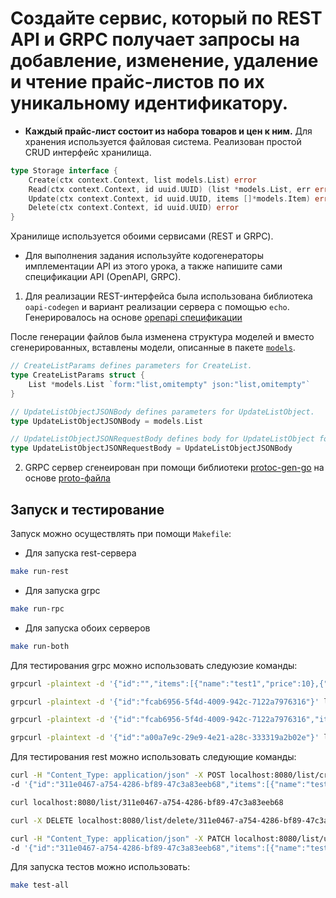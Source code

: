 # Создайте сервис, который по REST API и GRPC получает запросы на добавление, изменение, удаление и чтение прайс-листов по их уникальному идентификатору. 

* __Каждый прайс-лист состоит из набора товаров и цен к ним.__
Для хранения используется файловая система. Реализован простой CRUD интерфейс хранилища.
```go
type Storage interface {
	Create(ctx context.Context, list models.List) error
	Read(ctx context.Context, id uuid.UUID) (list *models.List, err error)
	Update(ctx context.Context, id uuid.UUID, items []*models.Item) error
	Delete(ctx context.Context, id uuid.UUID) error
}
```
Хранилище используется обоими сервисами (REST и GRPC).

* Для выполнения задания используйте кодогенераторы имплементации API из этого урока, а также напишите сами спецификации API (OpenAPI, GRPC).

1) Для реализации REST-интерфейса была использована библиотека `oapi-codegen` и вариант реализации сервера с помощью `echo`. Генерировалось на основе [openapi спецификации](./api/api.yml)

После генерации файлов была изменена структура моделей и вместо сгенерированных, вставлены модели, описанные в пакете [`models`](./pkg/models/models.go).

```go
// CreateListParams defines parameters for CreateList.
type CreateListParams struct {
	List *models.List `form:"list,omitempty" json:"list,omitempty"`
}

// UpdateListObjectJSONBody defines parameters for UpdateListObject.
type UpdateListObjectJSONBody = models.List

// UpdateListObjectJSONRequestBody defines body for UpdateListObject for application/json ContentType.
type UpdateListObjectJSONRequestBody = UpdateListObjectJSONBody

```

2) GRPC сервер сгенеирован при помощи библиотеки [protoc-gen-go](google.golang.org/protobuf/cmd/protoc-gen-go@v1.26) на основе [proto-файла](./service.proto)

## Запуск и тестирование
Запуск можно осуществлять при помощи `Makefile`:

* Для запуска rest-сервера
```bash
make run-rest
```
* Для запуска grpc
```bash
make run-rpc
```
* Для запуска обоих серверов
```bash
make run-both
```
Для тестирования grpc можно использовать следуюзие команды:
```bash
grpcurl -plaintext -d '{"id":"","items":[{"name":"test1","price":10},{"name":"test2","price":20}]}' localhost:9000 ListService/Create

grpcurl -plaintext -d '{"id":"fcab6956-5f4d-4009-942c-7122a7976316"}' localhost:9000 ListService/Read

grpcurl -plaintext -d '{"id":"fcab6956-5f4d-4009-942c-7122a7976316","items":[{"name":"test2","price":3000}]}' localhost:9000 ListService/Update

grpcurl -plaintext -d '{"id":"a00a7e9c-29e9-4e21-a28c-333319a2b02e"}' localhost:8000 ListService/Delete

```

Для тестирования rest можно использовать следующие команды:
```bash
curl -H "Content_Type: application/json" -X POST localhost:8080/list/create \
-d '{"id":"311e0467-a754-4286-bf89-47c3a83eeb68","items":[{"name":"test1","price":10},{"name":"test2","price":20}]}'

curl localhost:8080/list/311e0467-a754-4286-bf89-47c3a83eeb68

curl -X DELETE localhost:8080/list/delete/311e0467-a754-4286-bf89-47c3a83eeb68

curl -H "Content_Type: application/json" -X PATCH localhost:8080/list/update \
-d '{"id":"311e0467-a754-4286-bf89-47c3a83eeb68","items":[{"name":"test1","price":100},{"name":"test2","price":20}]}'
```
Для запуска тестов можно использовать:
```bash
make test-all
```
